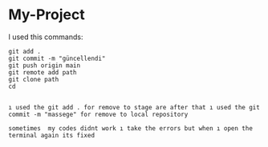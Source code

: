 # My-Project
I used this commands:






    git add . 
    git commit -m "güncellendi"
    git push origin main
    git remote add path
    git clone path
    cd 


    ı used the git add . for remove to stage are after that ı used the git commit -m "massege" for remove to local repository

    sometimes  my codes didnt work ı take the errors but when ı open the terminal again its fixed

